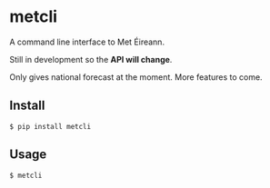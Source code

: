 # metcli
A command line interface to Met Éireann.

Still in development so the **API will change**.

Only gives national forecast at the moment.
More features to come.

## Install
`$ pip install metcli`

## Usage
`$ metcli`
